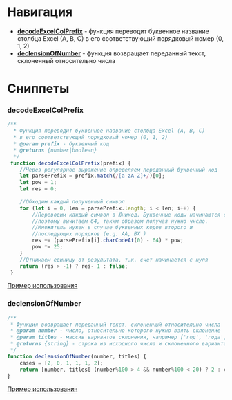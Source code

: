 # Навигация
* **[decodeExcelColPrefix](decodeExcelColPrefix)** - функция переводит буквенное название столбца Excel (A, B, C) в его соответствующий порядковый номер (0, 1, 2)
* **[declensionOfNumber](declensionOfNumber)** - функция возвращает переданный текст, склоненный относительно числа

# Сниппеты
### decodeExcelColPrefix

```javascript
/**
  * Функция переводит буквенное название столбца Excel (A, B, C)
  * в его соответствующий порядковый номер (0, 1, 2)
  * @param prefix - буквенный код
  * @returns {number|boolean}
  */
 function decodeExcelColPrefix(prefix) {
 	//Через регулярное выражение определяем переданный буквенный код
 	let parsePrefix = prefix.match(/[a-zA-Z]+/)[0];
 	let pow = 1;
 	let res = 0;
 
 	//Обходим каждый полученный символ
 	for (let i = 0, len = parsePrefix.length; i < len; i++) {
 		//Переводим каждый символ в Юникод. Буквенные коды начинаются с 65 символа,
 		//поэтому вычитаем 64, таким образом получая нужно число.
 		//Множитель нужен в случае буквенных кодов второго и
 		//последующих порядков (e.g. AA, BX )
 		res += (parsePrefix[i].charCodeAt(0) - 64) * pow;
 		pow *= 25;
 	}
 	//Отнимаем единицу от результата, т.к. счет начинается с нуля
 	return (res > -1) ? res- 1 : false;
 }
 ```
 
 [Пример использования](https://codepen.io/GarikFF/pen/MpBwXx)
 
 ### declensionOfNumber
 
 ```javascript
 /**
  * Функция возвращает переданный текст, склоненный относительно числа
  * @param number - число, относительно которого нужно взять склонение
  * @param titles - массив вариантов склонения, например ['год', 'года', 'лет']
  * @returns {string} - строка из исходного числа и склоненного варианта, например - "5 лет"
  */
 function declensionOfNumber(number, titles) {
     cases = [2, 0, 1, 1, 1, 2];
     return [number, titles[ (number%100 > 4 && number%100 < 20) ? 2 : cases[(number%10 < 5) ? number%10 : 5] ]].join(' ');
 }
 ```
 [Пример использования](http://codepen.io/GarikFF/pen/LWBpVW)
 
